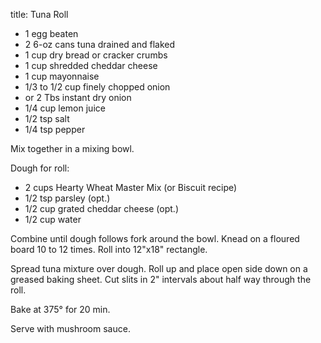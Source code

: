 title: Tuna Roll

* 1 egg beaten
* 2 6-oz cans tuna drained and flaked
* 1 cup dry bread or cracker crumbs
* 1 cup shredded cheddar cheese
* 1 cup mayonnaise
* 1/3 to 1/2 cup finely chopped onion
* or 2 Tbs instant dry onion
* 1/4 cup lemon juice
* 1/2 tsp salt
* 1/4 tsp pepper

Mix together in a mixing bowl. 

Dough for roll:

* 2 cups Hearty Wheat Master Mix (or Biscuit recipe)
* 1/2 tsp parsley (opt.)
* 1/2 cup grated cheddar cheese (opt.)
* 1/2 cup water

Combine until dough follows fork around the bowl.  Knead on a floured board 10 to 12 times.  Roll into 12"x18" rectangle.

Spread tuna mixture over dough.  Roll up and place open side down on a greased baking sheet.  Cut slits in 2" intervals about half way through the roll.

Bake at 375° for 20 min.

Serve with mushroom sauce.
